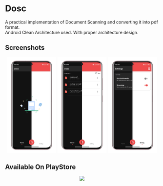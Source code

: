# Dosc

A practical implementation of Document Scanning and converting it into pdf format.<br>
Android Clean Architecture used. With proper architecture design.

Screenshots
-----------------
<p align="center">
    <img src="/assets/home_empty.png" width="32%"/>
    <img src="/assets/home_list.png" width="32%"/>
    <img src="/assets/settings.png" width="32%"/>
</p>

## Available On PlayStore

<p align="center">
    <a href="https://play.google.com/store/apps/details?id=com.r.dosc"><img src="https://cdn.rawgit.com/steverichey/google-play-badge-svg/master/img/en_get.svg" width="50%"></a>
</p>
